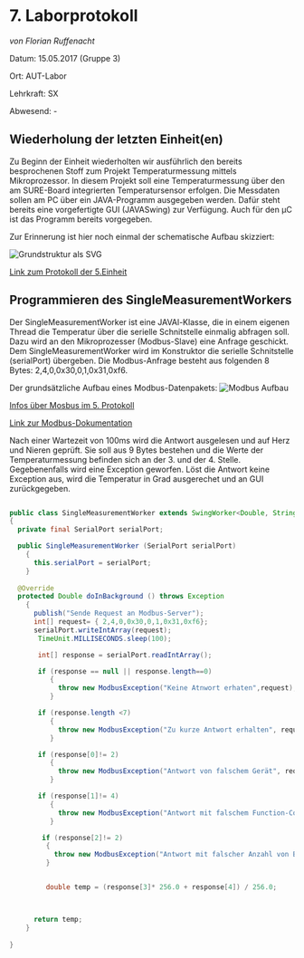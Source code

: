 # **7. Laborprotokoll** 

*von Florian Ruffenacht*

Datum: 15.05.2017 (Gruppe 3)

Ort: AUT-Labor

Lehrkraft: SX

Abwesend: -

## Wiederholung der letzten Einheit(en)

Zu Beginn der Einheit wiederholten wir ausführlich den bereits besprochenen Stoff zum Projekt Temperaturmessung mittels Mikroprozessor. In diesem Projekt soll eine Temperaturmessung über den am SURE-Board integrierten Temperatursensor erfolgen. Die Messdaten sollen am PC über ein JAVA-Programm ausgegeben werden. Dafür steht bereits eine vorgefertigte GUI (JAVASwing) zur Verfügung. Auch für den µC ist das Programm bereits vorgegeben. 

Zur Erinnerung ist hier noch einmal der schematische Aufbau skizziert:

![Grundstruktur als SVG](https://github.com/HTLMechatronics/m14-la1-sx/blob/rufflm14/rufflm14/BildGrundstruktur.svg)

[Link zum Protokoll der 5.Einheit](https://github.com/HTLMechatronics/m14-la1-sx/blob/rufflm14/rufflm14/Protokoll_5.md)

## Programmieren des SingleMeasurementWorkers

Der SingleMeasurementWorker ist eine JAVAl-Klasse, die in einem eigenen Thread die Temperatur über die serielle Schnitstelle einmalig abfragen soll. Dazu wird an den Mikroprozesser (Modbus-Slave) eine Anfrage geschickt. Dem SingleMeasurementWorker wird im Konstruktor die serielle Schnitstelle (serialPort) übergeben. Die Modbus-Anfrage besteht aus folgenden 8 Bytes: 2,4,0,0x30,0,1,0x31,0xf6.

Der grundsätzliche Aufbau eines Modbus-Datenpakets:
![Modbus Aufbau](https://github.com/HTLMechatronics/m14-la1-sx/blob/rufflm14/rufflm14/ModbusADUPDU.png)

[Infos über Mosbus im 5. Protokoll](https://github.com/HTLMechatronics/m14-la1-sx/edit/rufflm14/rufflm14/Protokoll_5.md)

[Link zur Modbus-Dokumentation](http://modbus.org/specs.php)


Nach einer Wartezeit von 100ms wird die Antwort ausgelesen und auf Herz und Nieren geprüft. Sie soll aus 9 Bytes bestehen und die Werte der Temperaturmessung befinden sich an der 3. und der 4. Stelle.  Gegebenenfalls wird eine Exception geworfen. Löst die Antwort keine Exception aus, wird die Temperatur in Grad ausgerechet und an GUI zurückgegeben.

```java

public class SingleMeasurementWorker extends SwingWorker<Double, String>
{
  private final SerialPort serialPort;

  public SingleMeasurementWorker (SerialPort serialPort)
    {
      this.serialPort = serialPort;
    }
  
  @Override
  protected Double doInBackground () throws Exception
    {
      publish("Sende Request an Modbus-Server");
      int[] request= { 2,4,0,0x30,0,1,0x31,0xf6};
      serialPort.writeIntArray(request);
       TimeUnit.MILLISECONDS.sleep(100);

       int[] response = serialPort.readIntArray();

       if (response == null || response.length==0)
          { 
            throw new ModbusException("Keine Atnwort erhaten",request);
          }

       if (response.length <7)
          {
            throw new ModbusException("Zu kurze Antwort erhalten", request, response);
          }

       if (response[0]!= 2)
          {
            throw new ModbusException("Antwort von falschem Gerät", request, response);
          }

       if (response[1]!= 4)
          {
            throw new ModbusException("Antwort mit falschem Function-Code", request, response);
          }

        if (response[2]!= 2)
         {
           throw new ModbusException("Antwort mit falscher Anzahl von Bytes", request, response);
         }


         double temp = (response[3]* 256.0 + response[4]) / 256.0;



      return temp;
    }
  
}
```

